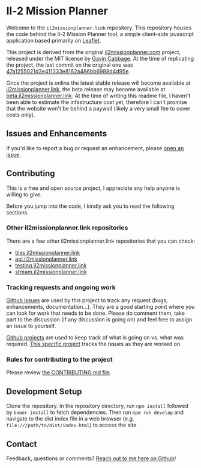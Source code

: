 # Il-2 Mission Planner

Welcome to the `il2missionplanner.link` repository. This repository houses the code behind the Il-2 Mission Planner tool, a simple client-side javascript application based primarily on [Leaflet](http://leafletjs.com/).

This project is derived from the original [il2missionplanner.com](https://github.com/gavincabbage/il2missionplanner.com) project, released under the MIT license by [Gavin Cabbage](https://github.com/gavincabbage). At the time of replicating the project, the last commit on the original one was [47a1255021d3e411333e8162a486bb6988d4d95e](https://github.com/gavincabbage/il2missionplanner.com/commit/47a1255021d3e411333e8162a486bb6988d4d95e).

Once the project is online the latest stable release will become available at [il2missionplanner.link](http://il2missionplanner.link), the beta release may become available at [beta.il2missionplanner.link](http://beta.il2missionplanner.link). At the time of writing this readme file, I haven't been able to estimate the infastructure cost yet, therefore I can't promise that the website won't be behind a paywall (likely a very small fee to cover costs only).

## Issues and Enhancements

If you'd like to report a bug or request an enhancement, please [open an issue](https://github.com/roccobarbi/il2missionplanner.link/issues).

## Contributing

This is a free and open source project, I appreciate any help anyone is willing to give.

Before you jump into the code, I kindly ask you to read the following sections.

### Other il2missionplanner.link repositories

There are a few other il2missionplanner.link repositories that you can check:
- [tiles.il2missionplanner.link](https://github.com/roccobarbi/tiles.il2missionplanner.link)
- [api.il2missionplanner.link](https://github.com/roccobarbi/api.il2missionplanner.link)
- [testing.il2missionplanner.link](https://github.com/roccobarbi/testing.il2missionplanner.link)
- [stream.il2missionplanner.link](https://github.com/roccobarbi/stream.il2missionplanner.link)

### Tracking requests and ongoing work

[Github issues](https://github.com/roccobarbi/il2missionplanner.link/issues) are used by this project to track any request (bugs, enhancements, documentation...). They are a good starting point where you can look for work that needs to be done. Please do comment them, take part to the discussion (if any discussion is going on) and feel free to assign an issue to yourself.

[Github projects](https://github.com/roccobarbi/il2missionplanner.link/projects) are used to keep track of what is going on vs. what was required. [This specific project](https://github.com/roccobarbi/il2missionplanner.link/projects/1) tracks the issues as they are worked on.

### Rules for contributing to the project

Please review [the CONTRIBUTING.md file](./CONTRIBUTING.md).

## Development Setup

Clone the repository. In the repository directory, run `npm install` followed by `bower install` to fetch dependencies. Then run `npm run develop` and navigate to the dist index file in a web browser (e.g. `file:///path/to/dist/index.html`) to access the site.

## Contact

Feedback, questions or comments? [Reach out to me here on Github](https://github.com/roccobarbi)!

